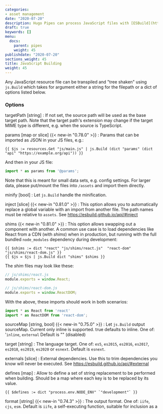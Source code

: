 ```yaml
---
categories:
- asset management
date: "2020-07-20"
description: Hugo Pipes can process JavaScript files with [ESBuild](https://github.com/evanw/esbuild).
draft: true
keywords: []
menu:
  docs:
    parent: pipes
    weight: 45
publishdate: "2020-07-20"
sections_weight: 45
title: JavaScript Building
weight: 45
---
```


Any JavaScript resource file can be transpiled and "tree shaken" using `js.Build` which takes for argument either a string for the filepath or a dict of options listed below.

### Options

targetPath [string]
: If not set, the source path will be used as the base target path.
Note that the target path's extension may change if the target MIME type is different, e.g. when the source is TypeScript.

params [map or slice] {{< new-in "0.78.0" >}}
: Params that can be imported as JSON in your JS files, e.g.:

```go-html-template
{{ $js := resources.Get "js/main.js" | js.Build (dict "params" (dict "api" "https://example.org/api")) }}
```
And then in your JS file:

```js
import * as params from '@params';
```

Note that this is meant for small data sets, e.g. config settings. For larger data, please put/mount the files into `/assets` and import them directly.

minify [bool]
: Let `js.Build` handle the minification.

inject [slice] {{< new-in "0.81.0" >}}
: This option allows you to automatically replace a global variable with an import from another file. The path names must be relative to `assets`.  See https://esbuild.github.io/api/#inject

shims {{< new-in "0.81.0" >}}
: This option allows swapping out a component with another. A common use case is to load dependencies like React from a CDN  (with _shims_) when in production, but running with the full bundled `node_modules` dependency during development:

```go-html-template
{{ $shims := dict "react" "js/shims/react.js"  "react-dom" "js/shims/react-dom.js" }}
{{ $js = $js | js.Build dict "shims" $shims }}
```

The _shim_ files may look like these:

```js
// js/shims/react.js
module.exports = window.React;
```

```js
// js/shims/react-dom.js
module.exports = window.ReactDOM;
```

With the above, these imports should work in both scenarios:

```js
import * as React from 'react'
import * as ReactDOM from 'react-dom';
```
sourceMap [string, bool] {{< new-in "0.75.0" >}}
: Let `js.Build` output sourceMap. Current only inline is supported. true defaults to inline.
  One of: '`inline`, `external`
  Default is "" (disabled)

target [string]
: The language target.
  One of: `es5`, `es2015`, `es2016`, `es2017`, `es2018`, `es2019`, `es2020` or `esnext`.
  Default is `esnext`.

externals [slice]
: External dependencies. Use this to trim dependencies you know will never be executed. See https://esbuild.github.io/api/#external


defines [map]
: Allow to define a set of string replacement to be performed when building. Should be a map where each key is to be replaced by its value.

```go-html-template
{{ $defines := dict "process.env.NODE_ENV" `"development"` }}
```

format [string] {{< new-in "0.74.3" >}}
: The output format.
  One of: `iife`, `cjs`, `esm`.
  Default is `iife`, a self-executing function, suitable for inclusion as a <script> tag.

sourceMap
: Whether to generate `inline` or `external` sourcemap from esbuild. External sourcemaps will be written to the target with the output filename + ".map". Input sourcemaps can be read from js.Build and node modules and combined into the output sourcemaps.

### Import JS code from /assets

{{< new-in "0.78.0" >}}

Since Hugo `v0.78.0` `js.Build` has full support for the virtual union file system in [Hugo Modules](/hugo-modules/). You can see some simple examples in this [test project](https://github.com/gohugoio/hugoTestProjectJSModImports), but in short this means that you can do this:

```js
import { hello } from 'my/module';
```

And it will resolve to the top-most `index.{js,ts,tsx,jsx}` inside `assets/my/module` in the layered file system.

```js
import { hello3 } from 'my/module/hello3';
```

Will resolve to `hello3.{js,ts,tsx,jsx}` inside `assets/my/module`.

Any imports starting with `.` is resolved relative to the current file:

```js
import { hello4 } from './lib';
```

For other files (e.g. `JSON`, `CSS`) you need to use the relative path including any extension, e.g:

```js
import * as data from 'my/module/data.json';
```

Any imports in a file outside `/assets` or that does not resolve to a component inside `/assets` will be resolved by [ESBuild](https://esbuild.github.io/) with the **project directory** as the resolve directory (used as the starting point when looking for `node_modules` etc.). Also see [hugo mod npm pack](/commands/hugo_mod_npm_pack/).  If you have any imported npm dependencies in your project, you need to make sure to run `npm install` before you run `hugo`.

Also note the new `params` option that can be passed from template to your JS files, e.g.:

```go-html-template
{{ $js := resources.Get "js/main.js" | js.Build (dict "params" (dict "api" "https://example.org/api")) }}
```
And then in your JS file:

```js
import * as params from '@params';
```

Hugo will, by default, generate a `assets/jsconfig.json` file that maps the imports. This is useful for navigation/intellisense help inside code editors, but if you don't need/want it, you can [turn it off](/getting-started/configuration/#configure-build).


### Include Dependencies In package.json / node_modules

Any imports in a file outside `/assets` or that does not resolve to a component inside `/assets` will be resolved by [ESBuild](https://esbuild.github.io/) with the **project directory** as the resolve directory (used as the starting point when looking for `node_modules` etc.). Also see [hugo mod npm pack](/commands/hugo_mod_npm_pack/).  If you have any imported npm dependencies in your project, you need to make sure to run `npm install` before you run `hugo`.

{{< new-in "0.78.1" >}} From Hugo `0.78.1` the start directory for resolving npm packages (aka. packages that live inside a `node_modules` folder) is always the main project folder.

**Note:** If you're developing a theme/component that is supposed to be imported and depends on dependencies inside `package.json`, we recommend reading about [hugo mod npm pack](/commands/hugo_mod_npm_pack/), a tool to consolidate all the npm dependencies in a project.


### Examples

```go-html-template
{{ $built := resources.Get "js/index.js" | js.Build "main.js" }}
```

Or with options:

```go-html-template
{{ $externals := slice "react" "react-dom" }}
{{ $defines := dict "process.env.NODE_ENV" `"development"` }}

{{ $opts := dict "targetPath" "main.js" "externals" $externals "defines" $defines }}
{{ $built := resources.Get "scripts/main.js" | js.Build $opts }}
<script src="{{ $built.RelPermalink }}" defer></script>
```

